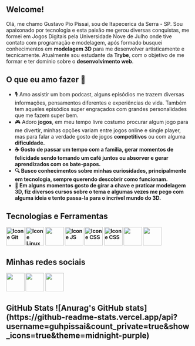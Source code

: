 <h2>Welcome!</h2>
<p>Olá, me chamo Gustavo Pio Pissai, sou de Itapecerica da Serra - SP. Sou apaixonado por tecnologia e esta paixão me gerou diversas conquistas, me formei em Jogos Digitais pela Universidade Nove de Julho onde tive contato com programação e modelagem, após formado busquei conhecimentos em <b>modelagem 3D</b> para me desenvolver artisticamente e tecnicamente. Atualmente sou estudante da <b>Trybe</b>, com o objetivo de me formar e ter domínio sobre o <b>desenvolvimento web</b>.</p>
<h2>O que eu amo fazer 🧐</h2>
<ul>
  <li>🎙 Amo assistir um bom podcast, alguns episódios me trazem diversas informações, pensamentos diferentes e experiências de vida. Também tem aqueles episódios super engraçados com grandes personalidades que me fazem super bem.
  <li>🎮 Adoro <b>jogos</b>, em meu tempo livre costumo procurar algum jogo para me divertir, minhas opções variam entre jogos online e single player, mas para falar a verdade gosto de jogos <b>competitivos</b> ou com alguma <b>dificuldade<b>. </li>
  <li>☕ Gosto de passar um tempo com a familia, gerar momentos de felicidade sendo tomando um café juntos ou absorver e gerar aprendizados com os bate-papos.
  <li>🔍 Busco conhecimentos sobre minhas curiosidades, principalmente em tecnologia, sempre querendo descobrir como funcionam.</li>
  <li>🎨 Em alguns momentos gosto de girar a chave e praticar modelagem 3D, fiz diversos cursos sobre o tema e algumas vezes me pego com alguma ideia e tento passa-la para o incrível mundo do 3D.</li>
</ul>
 <h2>Tecnologias e Ferramentas</h2>
  <img src="https://img.icons8.com/color/512/git.png" alt="Icone Git" style="width:50px" />
  <img src="https://img.icons8.com/color/512/linux.png" alt="Icone Linux" style="width:50px" />
  <img src="https://img.icons8.com/color/512/html-5--v1.png" style="width:50px" />
  <img src="https://img.icons8.com/color/512/javascript.png" alt="Icone JS" style="width:50px" />
  <img src="https://img.icons8.com/color/512/css3.png" alt="Icone CSS" style="width:50px" />
  <img src="https://img.icons8.com/ios-filled/512/unreal-engine.png" alt="Icone CSS" style="width:50px" />
  <img src="https://img.icons8.com/color/512/zbrush.png" style="width:50px" />
  <img src="https://img.icons8.com/color/512/autodesk-maya.png" style="width:50px" /><br>
  <h2>Minhas redes sociais</h2>
  <a href="https://www.linkedin.com/in/gustavo-pio-pissai-aa736a160/" target="_blank"><img src="https://img.icons8.com/fluency/512/linkedin-circled.png" style="width:50px;height:50px;"></a>
  <a href="mailto:gustavopissai3d@gmail.com" target="_blank"><img src="https://img.icons8.com/color/512/gmail.png" style="width:50px;height:50px;"></a>
  <a href="https://www.instagram.com/guhpissai/" target="_blank"><img src="https://img.icons8.com/fluency/512/instagram-new.png" style="width:50px;height:50px;"></a>

<h2>GitHub Stats
![Anurag's GitHub stats](https://github-readme-stats.vercel.app/api?username=guhpissai&count_private=true&show_icons=true&theme=midnight-purple)


    
    
